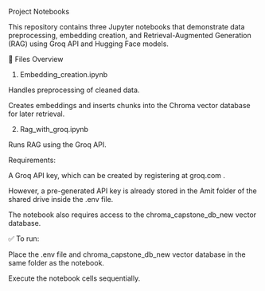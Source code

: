 Project Notebooks

This repository contains three Jupyter notebooks that demonstrate data preprocessing, embedding creation, and Retrieval-Augmented Generation (RAG) using Groq API and Hugging Face models.

📂 Files Overview
1. Embedding_creation.ipynb

Handles preprocessing of cleaned data.

Creates embeddings and inserts chunks into the Chroma vector database for later retrieval.

2. Rag_with_groq.ipynb

Runs RAG using the Groq API.

Requirements:

A Groq API key, which can be created by registering at groq.com
.

However, a pre-generated API key is already stored in the Amit folder of the shared drive inside the .env file.

The notebook also requires access to the chroma_capstone_db_new vector database.

✅ To run:

Place the .env file and chroma_capstone_db_new vector database in the same folder as the notebook.

Execute the notebook cells sequentially.
